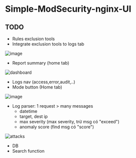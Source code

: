 # Simple-ModSecurity-nginx-UI

## TODO
+ Rules exclusion tools
+ Integrate exclusion tools to logs tab

![image](https://github.com/user-attachments/assets/df21a142-a4d2-42da-9781-03accfc7438c)

+ Report summary (home tab)
  
![dashboard](https://github.com/user-attachments/assets/5f295df6-4aa5-4b00-8223-b511e3268664)

  
+ Logs nav (access,error,audit,..)
+ Mode button (Home tab)

![image](https://github.com/user-attachments/assets/2b5b6480-76cf-4c1d-9edc-33af6aaf80c3)

+ Log parser: 1 request > many messages
  - datetime
  - target, dest ip
  - max severity (max severity, trừ msg có "exceed")
  - anomaly score (find msg có "score")

![attacks](https://github.com/user-attachments/assets/aff42930-f1d3-4add-b981-2f1f56786ba3)

+ DB
+ Search function


